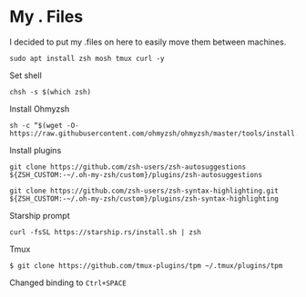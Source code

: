 # My . Files

I decided to put my .files on here to easily move them between machines.

```
sudo apt install zsh mosh tmux curl -y 
```
Set shell
```
chsh -s $(which zsh)
```

Install Ohmyzsh
```
sh -c “$(wget -O- https://raw.githubusercontent.com/ohmyzsh/ohmyzsh/master/tools/install.sh)”
```
Install plugins
```
git clone https://github.com/zsh-users/zsh-autosuggestions ${ZSH_CUSTOM:-~/.oh-my-zsh/custom}/plugins/zsh-autosuggestions

git clone https://github.com/zsh-users/zsh-syntax-highlighting.git ${ZSH_CUSTOM:-~/.oh-my-zsh/custom}/plugins/zsh-syntax-highlighting
```
Starship prompt
```
curl -fsSL https://starship.rs/install.sh | zsh
```


Tmux 
```
$ git clone https://github.com/tmux-plugins/tpm ~/.tmux/plugins/tpm
```
Changed binding to `Ctrl+SPACE`